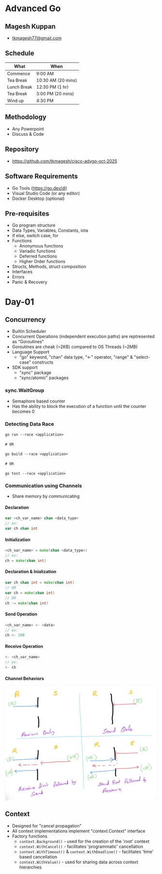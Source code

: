 # Advanced Go

## Magesh Kuppan
- tkmagesh77@gmail.com

## Schedule
| What | When |
| ----- | ----- |
| Commence | 9:00 AM |
| Tea Break | 10:30 AM (20 mins) |
| Lunch Break | 12:30 PM (1 hr) |
| Tea Break | 3:00 PM (20 mins) |
| Wind up | 4:30 PM |

## Methodology
- Any Powerpoint
- Discuss & Code

## Repository
- https://github.com/tkmagesh/cisco-advgo-oct-2025

## Software Requirements
- Go Tools (https://go.dev/dl)
- Visual Studio Code (or any editor)
- Docker Desktop (optional)

## Pre-requisites
- Go program structure
- Data Types, Variables, Constants, iota
- if else, switch case, for
- Functions
    - Anonymous functions
    - Variadic functions
    - Deferred functions
    - Higher Order functions
- Structs, Methods, struct composition
- Interfaces
- Errors
- Panic & Recovery

# Day-01
## Concurrency
- Builtin Scheduler
- Concurrent Operations (independent execution paths) are reptresented as "Goroutines"
- Goroutines are cheak (~2KB) compared to OS Threads (~2MB)
- Language Support
    - "go" keyword, "chan" data type, "<-" operator, "range" & "select-case" constructs
- SDK support
    - "sync" package
    - "sync/atomic" packages

### sync.WaitGroup
- Semaphore based counter
- Has the ability to block the execution of a function until the counter becomes 0

### Detecting Data Race
```shell
go run --race <application>

# OR

go build --race <application>

# OR

go test --race <application>
```

### Communication using Channels
- Share memory by communicating

#### Declaration
```go
var <ch_var_name> chan <data_type>
// ex:
var ch chan int
```

#### Initialization
```go
<ch_var_name> = make(chan <data_type>)
// ex:
ch = make(chan int)
```
#### Declaration & Inialization
```go
var ch chan int = make(chan int)
// OR
var ch = make(chan int)
// OR
ch := make(chan int)
```
#### Send Operation 
```go
<ch_var_name> <- <data>
// ex:
ch <- 100
```

#### Receive Operation
```go
<- <ch_var_name>
// ex:
<- ch
```
#### Channel Behaviors
![image](./images/channel-behaviors.png)

## Context
- Designed for "cancel propagation"
- All context implementations implement "context.Context" interface
- Factory functions
    - `context.Background()` - used for the creation of the 'root' context
    - `context.WithCancel()` - facilitates 'programmatic' cancellation
    - `context.WithTimeout()` & `context.WithDeadline()` - facilitates 'time' based cancellation
    - `context.WithValue()` - used for sharing data across context hierarchies

